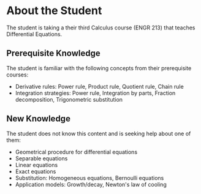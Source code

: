 # About the Student

The student is taking a their third Calculus course (ENGR 213) that teaches Differential Equations.

## Prerequisite Knowledge

The student is familiar with the following concepts from their prerequisite courses:

- Derivative rules: Power rule, Product rule, Quotient rule, Chain rule
- Integration strategies: Power rule, Integration by parts, Fraction decomposition, Trigonometric substitution

## New Knowledge

The student does not know this content and is seeking help about one of them:

- Geometrical procedure for differential equations
- Separable equations
- Linear equations
- Exact equations
- Substitution: Homogeneous equations, Bernoulli equations
- Application models: Growth/decay, Newton's law of cooling

